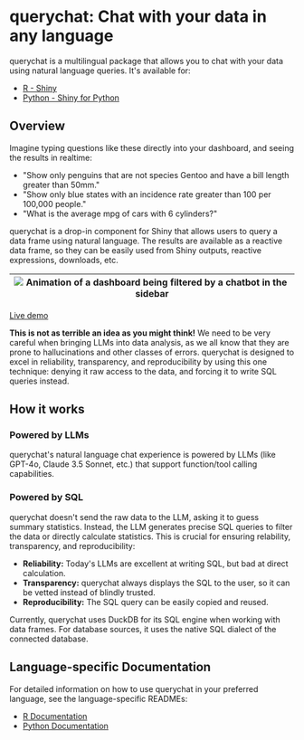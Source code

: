 # querychat: Chat with your data in any language

querychat is a multilingual package that allows you to chat with your data using natural language queries. It's available for:

- [R - Shiny](pkg-r/README.md)
- [Python - Shiny for Python](pkg-py/README.md)

## Overview

Imagine typing questions like these directly into your dashboard, and seeing the results in realtime:

* "Show only penguins that are not species Gentoo and have a bill length greater than 50mm."
* "Show only blue states with an incidence rate greater than 100 per 100,000 people."
* "What is the average mpg of cars with 6 cylinders?"

querychat is a drop-in component for Shiny that allows users to query a data frame using natural language. The results are available as a reactive data frame, so they can be easily used from Shiny outputs, reactive expressions, downloads, etc.

| ![Animation of a dashboard being filtered by a chatbot in the sidebar](animation.gif) |
|-|

[Live demo](https://jcheng.shinyapps.io/sidebot/)

**This is not as terrible an idea as you might think!** We need to be very careful when bringing LLMs into data analysis, as we all know that they are prone to hallucinations and other classes of errors. querychat is designed to excel in reliability, transparency, and reproducibility by using this one technique: denying it raw access to the data, and forcing it to write SQL queries instead.

## How it works

### Powered by LLMs

querychat's natural language chat experience is powered by LLMs (like GPT-4o, Claude 3.5 Sonnet, etc.) that support function/tool calling capabilities.

### Powered by SQL

querychat doesn't send the raw data to the LLM, asking it to guess summary statistics. Instead, the LLM generates precise SQL queries to filter the data or directly calculate statistics. This is crucial for ensuring relability, transparency, and reproducibility:

- **Reliability:** Today's LLMs are excellent at writing SQL, but bad at direct calculation.
- **Transparency:** querychat always displays the SQL to the user, so it can be vetted instead of blindly trusted.
- **Reproducibility:** The SQL query can be easily copied and reused.

Currently, querychat uses DuckDB for its SQL engine when working with data frames. For database sources, it uses the native SQL dialect of the connected database.

## Language-specific Documentation

For detailed information on how to use querychat in your preferred language, see the language-specific READMEs:

- [R Documentation](pkg-r/README.md)
- [Python Documentation](pkg-py/README.md)
